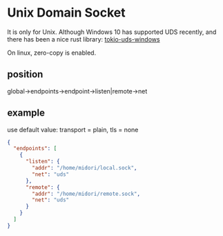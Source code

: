 # Unix Domain Socket

It is only for Unix. Although Windows 10 has supported UDS recently, and there has been a nice rust library: [tokio-uds-windows](https://github.com/Azure/tokio-uds-windows)

On linux, zero-copy is enabled.

## position
global->endpoints->endpoint->listen|remote->net

## example
use default value: transport = plain, tls = none
```json
{
  "endpoints": [
    {
      "listen": {
        "addr": "/home/midori/local.sock",
        "net": "uds"
      },
      "remote": {
        "addr": "/home/midori/remote.sock",
        "net": "uds"
      }
    }
  ]
}
```
